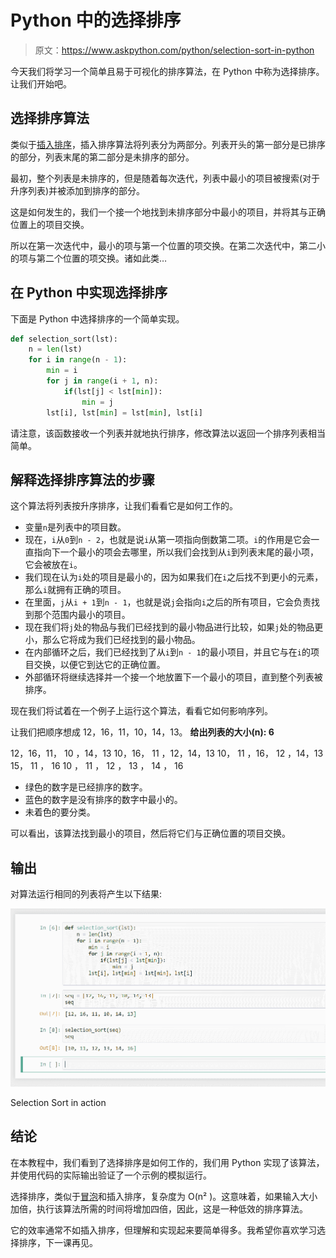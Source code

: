 # Python 中的选择排序

> 原文：<https://www.askpython.com/python/selection-sort-in-python>

今天我们将学习一个简单且易于可视化的排序算法，在 Python 中称为选择排序。让我们开始吧。

## 选择排序算法

类似于[插入排序](https://www.askpython.com/python/examples/insertion-sort-in-python)，插入排序算法将列表分为两部分。列表开头的第一部分是已排序的部分，列表末尾的第二部分是未排序的部分。

最初，整个列表是未排序的，但是随着每次迭代，列表中最小的项目被搜索(对于升序列表)并被添加到排序的部分。

这是如何发生的，我们一个接一个地找到未排序部分中最小的项目，并将其与正确位置上的项目交换。

所以在第一次迭代中，最小的项与第一个位置的项交换。在第二次迭代中，第二小的项与第二个位置的项交换。诸如此类…

## 在 Python 中实现选择排序

下面是 Python 中选择排序的一个简单实现。

```py
def selection_sort(lst):
    n = len(lst)
    for i in range(n - 1):
        min = i
        for j in range(i + 1, n):
            if(lst[j] < lst[min]):
                min = j
        lst[i], lst[min] = lst[min], lst[i]

```

请注意，该函数接收一个列表并就地执行排序，修改算法以返回一个排序列表相当简单。

## 解释选择排序算法的步骤

这个算法将列表按升序排序，让我们看看它是如何工作的。

*   变量`n`是列表中的项目数。
*   现在，`i`从`0`到`n - 2`，也就是说`i`从第一项指向倒数第二项。`i`的作用是它会一直指向下一个最小的项会去哪里，所以我们会找到从`i`到列表末尾的最小项，它会被放在`i`。
*   我们现在认为`i`处的项目是最小的，因为如果我们在`i`之后找不到更小的元素，那么`i`就拥有正确的项目。
*   在里面，`j`从`i + 1`到`n - 1`，也就是说`j`会指向`i`之后的所有项目，它会负责找到那个范围内最小的项目。
*   现在我们将`j`处的物品与我们已经找到的最小物品进行比较，如果`j`处的物品更小，那么它将成为我们已经找到的最小物品。
*   在内部循环之后，我们已经找到了从`i`到`n - 1`的最小项目，并且它与在`i`的项目交换，以便它到达它的正确位置。
*   外部循环将继续选择并一个接一个地放置下一个最小的项目，直到整个列表被排序。

现在我们将试着在一个例子上运行这个算法，看看它如何影响序列。

让我们把顺序想成 12，16，11，10，14，13。
**给出列表的大小(n): 6**

12，16，11， 10 ，14，13
10，16， 11 ，12，14，13
10， 11 ，16， 12 ，14，13
15， 11 ， 16
10 ， 11 ， 12 ， 13 ， 14 ， 16

*   绿色的数字是已经排序的数字。
*   蓝色的数字是没有排序的数字中最小的。
*   未着色的要分类。

可以看出，该算法找到最小的项目，然后将它们与正确位置的项目交换。

## 输出

对算法运行相同的列表将产生以下结果:

![Selection Sort Example](img/80096c1b52969ba7eea7e132321f44df.png)

Selection Sort in action

## 结论

在本教程中，我们看到了选择排序是如何工作的，我们用 Python 实现了该算法，并使用代码的实际输出验证了一个示例的模拟运行。

选择排序，类似于[冒泡](https://www.askpython.com/python/examples/bubble-sort-in-python)和插入排序，复杂度为 O(n² )。这意味着，如果输入大小加倍，执行该算法所需的时间将增加四倍，因此，这是一种低效的排序算法。

它的效率通常不如插入排序，但理解和实现起来要简单得多。我希望你喜欢学习选择排序，下一课再见。